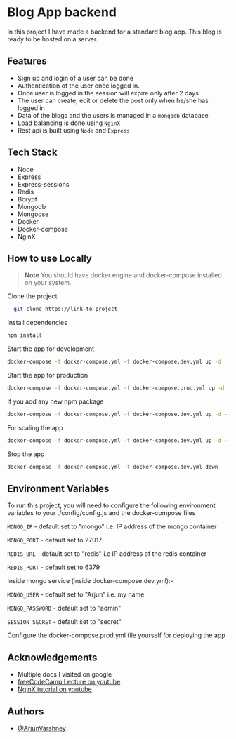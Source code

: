 # Blog App backend

In this project I have made a backend for a standard blog app. This blog is ready to be hosted on a server.


## Features

- Sign up and login of a user can be done
- Authentication of the user once logged in.
- Once user is logged in the session will expire only after 2 days
- The user can create, edit or delete the post only when he/she has logged in
- Data of the blogs and the users is managed in a `mongodb` database
- Load balancing is done using `NginX`
- Rest api is built using `Node` and `Express`


## Tech Stack

- Node
- Express
- Express-sessions
- Redis
- Bcrypt
- Mongodb
- Mongoose
- Docker
- Docker-compose
- NginX

## How to use Locally

> **Note**
> You should have docker engine and docker-compose installed on your system.

Clone the project

```bash
  git clone https://link-to-project
```

Install dependencies

```bash
npm install
```

Start the app for development

```bash
docker-compose -f docker-compose.yml -f docker-compose.dev.yml up -d
```

Start the app for production

```bash
docker-compose -f docker-compose.yml -f docker-compose.prod.yml up -d
```

If you add any new npm package

```bash
docker-compose -f docker-compose.yml -f docker-compose.dev.yml up -d --build -V  
```

For scaling the app

```bash
docker-compose -f docker-compose.yml -f docker-compose.dev.yml up -d --scale node-app=(no. of instances)
```

Stop the app

```bash
docker-compose -f docker-compose.yml -f docker-compose.dev.yml down
```
## Environment Variables

To run this project, you will need to configure the following environment variables to your ./config/config.js and the docker-compose files

`MONGO_IP` - default set to "mongo" i.e. IP address of the mongo container

`MONGO_PORT` - default set to 27017

`REDIS_URL` - default set to "redis" i.e IP address of the redis container

`REDIS_PORT` - default set to 6379

Inside mongo service (inside docker-compose.dev.yml):-

`MONGO_USER` - default set to "Arjun" i.e. my name

`MONGO_PASSWORD` - default set to "admin"

`SESSION_SECRET` - default set to "secret"

Configure the docker-compose.prod.yml file yourself for deploying the app



## Acknowledgements

 - Multiple docs I visited on google
 - [freeCodeCamp Lecture on youtube](https://youtu.be/9zUHg7xjIqQ)
 - [NginX tutorial on youtube](https://youtu.be/7VAI73roXaY)


## Authors

- [@ArjunVarshney](https://github.com/ArjunVarshney)

